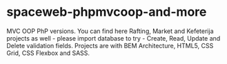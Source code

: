 # spaceweb-phpmvcoop-and-more
MVC OOP PhP versions. You can find here Rafting, Market and Kefeterija projects as well - please import database to try - Create, Read, Update and Delete validation fields. Projects are with BEM Architecture, HTML5, CSS Grid, CSS Flexbox and SASS.
